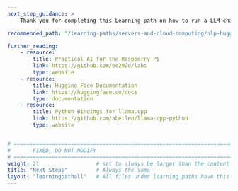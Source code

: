 ```yaml
---
next_step_guidance: >
    Thank you for completing this Learning path on how to run a LLM chatbot on an Arm-based server. You might be interested in learning how to run a NLP sentiment analysis model on an Arm-based server.

recommended_path: "/learning-paths/servers-and-cloud-computing/nlp-hugging-face/"

further_reading:
    - resource:
        title: Practical AI for the Raspberry Pi
        link: https://github.com/ee292d/labs
        type: website
    - resource:
        title: Hugging Face Documentation
        link: https://huggingface.co/docs
        type: documentation
    - resource: 
        title: Python Bindings for llama.cpp
        link: https://github.com/abetlen/llama-cpp-python
        type: website


# ================================================================================
#       FIXED, DO NOT MODIFY
# ================================================================================
weight: 21                  # set to always be larger than the content in this path, and one more than 'review'
title: "Next Steps"         # Always the same
layout: "learningpathall"   # All files under learning paths have this same wrapper
---
```

